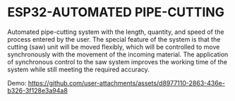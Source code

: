 # ESP32-AUTOMATED PIPE-CUTTING 
Automated pipe-cutting system with the length, quantity, and speed of the process entered by the user. The special feature of the system is that the cutting (saw) unit will be moved flexibly, which will be controlled to move synchronously with the movement of the incoming material. The application of synchronous control to the saw system improves the working time of the system while still meeting the required accuracy.


Demo:
https://github.com/user-attachments/assets/d8977110-2863-436e-b326-3f128e3a94a8

